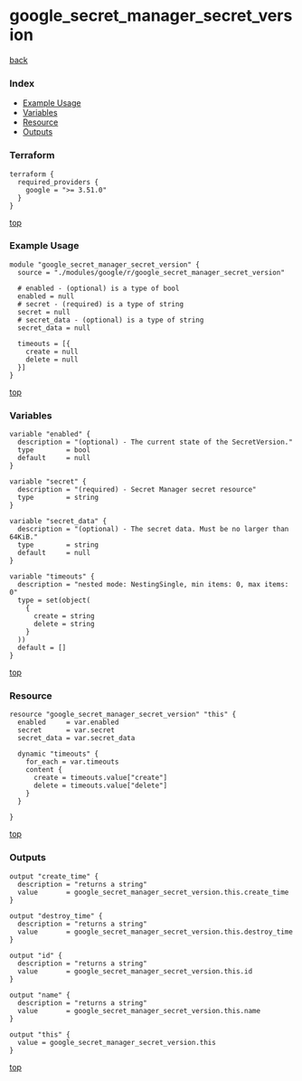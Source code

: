 # google_secret_manager_secret_version

[back](../google.md)

### Index

- [Example Usage](#example-usage)
- [Variables](#variables)
- [Resource](#resource)
- [Outputs](#outputs)

### Terraform

```hcl
terraform {
  required_providers {
    google = ">= 3.51.0"
  }
}
```

[top](#index)

### Example Usage

```hcl
module "google_secret_manager_secret_version" {
  source = "./modules/google/r/google_secret_manager_secret_version"

  # enabled - (optional) is a type of bool
  enabled = null
  # secret - (required) is a type of string
  secret = null
  # secret_data - (optional) is a type of string
  secret_data = null

  timeouts = [{
    create = null
    delete = null
  }]
}
```

[top](#index)

### Variables

```hcl
variable "enabled" {
  description = "(optional) - The current state of the SecretVersion."
  type        = bool
  default     = null
}

variable "secret" {
  description = "(required) - Secret Manager secret resource"
  type        = string
}

variable "secret_data" {
  description = "(optional) - The secret data. Must be no larger than 64KiB."
  type        = string
  default     = null
}

variable "timeouts" {
  description = "nested mode: NestingSingle, min items: 0, max items: 0"
  type = set(object(
    {
      create = string
      delete = string
    }
  ))
  default = []
}
```

[top](#index)

### Resource

```hcl
resource "google_secret_manager_secret_version" "this" {
  enabled     = var.enabled
  secret      = var.secret
  secret_data = var.secret_data

  dynamic "timeouts" {
    for_each = var.timeouts
    content {
      create = timeouts.value["create"]
      delete = timeouts.value["delete"]
    }
  }

}
```

[top](#index)

### Outputs

```hcl
output "create_time" {
  description = "returns a string"
  value       = google_secret_manager_secret_version.this.create_time
}

output "destroy_time" {
  description = "returns a string"
  value       = google_secret_manager_secret_version.this.destroy_time
}

output "id" {
  description = "returns a string"
  value       = google_secret_manager_secret_version.this.id
}

output "name" {
  description = "returns a string"
  value       = google_secret_manager_secret_version.this.name
}

output "this" {
  value = google_secret_manager_secret_version.this
}
```

[top](#index)